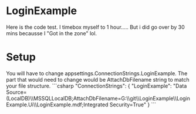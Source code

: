 # LoginExample
<p>
Here is the code test. I timebox myself to 1 hour..... But i did go over by 30 mins becausse I "Got in the zone" lol.
</p>


# Setup
<p>
	You will have to change appsettings.ConnectionStrings.LoginExample. The part that would need to change would be AttachDbFilename string to match your file structure.
	```csharp
	"ConnectionStrings": {
		"LoginExample": "Data Source=(LocalDB)\\MSSQLLocalDB;AttachDbFilename=G:\\git\\LoginExample\\LoginExample.Ui\\LoginExample.mdf;Integrated Security=True"
	} 
	```
</p>

